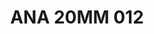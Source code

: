 ---
title: ANA 20MM 012
date: 
draft: false

# descripcion
description : Anillo de plata 925 y nácar

materials: Plata 925

color: 

dimensions: 19mm diámetro

code: 05-29-1278

type: "Anillos"

categories: []

price: $14.510,00

price_eftvo: $12.330,00

# Images
# first image will be shown in the product page
images:
  # - image: "images/path_to_image"
  # La ubicacion de las imagenes es imagenes/Anillos/Anillos.Nácar/05-29-1278-ana-20mm-012

---